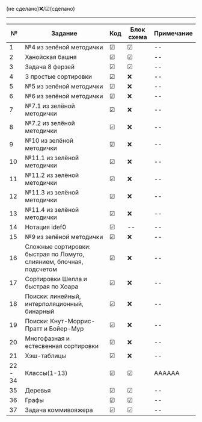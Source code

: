 

(не сделано)❌/☑(сделано)

---

| №   | Задание                 | Код | Блок схема | Примечание |
| --- | ----------------------- | --- | ---------- | ---------- |
| 1   | №4 из зелёной методички | ☑   | ☑          | --        |
| 2   | Ханойская башня         | ☑   | ☑          | --        |
| 3   | Задача 8 ферзей         | ☑   | ☑          | --        |
| 4   | 3 простые сортировки    | ☑   | ❌          | --        |
| 5   | №5 из зелёной методички | ☑   | ❌          | --        |
| 6   | №6 из зелёной методички | ☑   | ❌          | --        |
| 7   | №7.1 из зелёной методички | ☑   | ❌          | --        |
| 8   | №7.2 из зелёной методички | ☑   | ❌          | --        |
| 9   | №10 из зелёной методички | ☑   | ❌          | --        |
| 10   | №11.1 из зелёной методички | ☑   | ❌          | --        |
| 11   | №11.2 из зелёной методички | ☑   | ❌          | --        |
| 12   | №11.3 из зелёной методички | ☑   | ❌          | --        |
| 13   | №11.4 из зелёной методички | ☑   | ❌          | --        |
| 14   | Нотация idef0               | ☑   | --          | --        |
| 15   | №9 из зелёной методички | ☑   | ❌          | --        |
| 16   |  Сложные сортировки: быстрая по Ломуто, слиянием, блочная, подсчетом  | ☑   | ❌          | --        |
| 17   |  Сортировки Шелла и быстрая по Хоара  | ☑   | ❌          | --        |
| 18   |  Поиски: линейный, интерполяционный, бинарный  | ☑   | ❌          | --        |
| 19   |  Поиски: Кнут-Моррис-Пратт и Бойер-Мур  | ☑   | ❌          | --        |
| 20   |  Многофазная и естесвенная сортировки  | ☑   | ❌          | --        |
| 21   |  Хэш-таблицы  | ☑   | ❌          | --        |
| 22 - 34  |  Классы(1-13)  | ☑   | ☑          | АААААА        |
| 35   |  Деревья  | ☑   | ☑          | --        |
| 36   |  Графы  | ☑   | ☑         | --        |
| 37   |  Задача коммивояжера  | ☑   | ☑          | --        |





